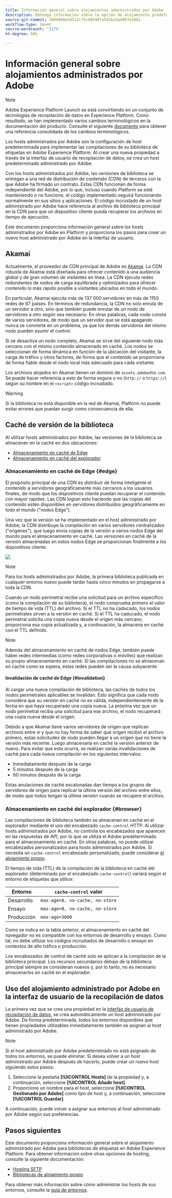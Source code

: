 ```yaml
---
title: Información general sobre alojamientos administrados por Adobe
description: Obtenga información sobre la opción de alojamiento predeterminada para implementar compilaciones de biblioteca de etiquetas en Adobe Experience Platform.
source-git-commit: 39d9468e5d512c75c9d540fa5d2bcba4967e2881
workflow-type: tm+mt
source-wordcount: '1173'
ht-degree: 66%

---
```


# Información general sobre alojamientos administrados por Adobe

>[!NOTE]
>
>Adobe Experience Platform Launch se está convirtiendo en un conjunto de tecnologías de recopilación de datos en Experience Platform. Como resultado, se han implementado varios cambios terminológicos en la documentación del producto. Consulte el siguiente [documento](../../../term-updates.md) para obtener una referencia consolidada de los cambios terminológicos.

Los hosts administrados por Adobe son la configuración de host predeterminada para implementar las compilaciones de su biblioteca de etiquetas en Adobe Experience Platform. Al crear una nueva propiedad a través de la interfaz de usuario de recopilación de datos, se crea un host predeterminado administrado por Adobe.

Con los hosts administrados por Adobe, las versiones de biblioteca se entregan a una red de distribución de contenido (CDN) de terceros con la que Adobe ha firmado un contrato. Estas CDN funcionan de forma independiente del Adobe, por lo que, incluso cuando Platform se esté manteniendo o no funcione, el código implementado seguirá funcionando normalmente en sus sitios y aplicaciones. El código incrustado de un host administrado por Adobe hace referencia al archivo de biblioteca principal en la CDN para que un dispositivo cliente pueda recuperar los archivos en tiempo de ejecución.

Este documento proporciona información general sobre los hosts administrados por Adobe en Platform y proporciona los pasos para crear un nuevo host administrado por Adobe en la interfaz de usuario.

## Akamai

Actualmente, el proveedor de CDN principal de Adobe es [Akamai](https://www.akamai.com/es). La CDN robusta de Akamai está diseñada para ofrecer contenido a una audiencia global y de gran volumen de visitantes en línea. La CDN ejecuta redes redundantes de nodos de carga equilibrada y optimizados para ofrecer contenido lo más rápido posible a visitantes ubicados en todo el mundo.

En particular, Akamai ejecuta más de 137 000 servidores en más de 1150 redes de 87 países. En términos de redundancia, la CDN no solo enruta de un servidor a otro, sino que también puede enrutar de un nodo de servidores a otro según sea necesario. En otras palabras, cada nodo consta de varios servidores, de modo que un servidor que se está apagando nunca se convierte en un problema, ya que los demás servidores del mismo nodo pueden asumir el control.

Si se desactiva un nodo completo, Akamai se sirve del siguiente nodo más cercano con el mismo contenido almacenado en caché. Los nodos se seleccionan de forma dinámica en función de la ubicación del visitante, la carga de tráfico y otros factores, de forma que el contenido se proporciona de forma fiable desde el nodo local más adecuado para cada visitante.

Los archivos alojados en Akamai tienen un dominio de `assets.adobedtm.com`. Se puede hacer referencia a esto de forma segura o no (`http://` o `https://`) según su nombre en el `<script>` código incrustado.

>[!WARNING]
>
>Si la biblioteca no está disponible en la red de Akamai, Platform no puede evitar errores que puedan surgir como consecuencia de ella.

## Caché de versión de la biblioteca

Al utilizar hosts administrados por Adobe, las versiones de la biblioteca se almacenan en la caché en dos ubicaciones:

* [Almacenamiento en caché de Edge](#edge)
* [Almacenamiento en caché del explorador](#browser)

### Almacenamiento en caché de Edge {#edge}

El propósito principal de una CDN es distribuir de forma inteligente el contenido a servidores geográficamente más cercanos a los usuarios finales, de modo que los dispositivos cliente puedan recuperar el contenido con mayor rapidez. Las CDN logran esto haciendo que las copias del contenido estén disponibles en servidores distribuidos geográficamente en todo el mundo (&quot;nodos Edge&quot;).

Una vez que la versión se ha implementado en el host administrado por Adobe, la CDN distribuye la compilación en varios servidores centralizados (&quot;orígenes&quot;), que luego envía copias de la versión a varios nodos Edge del mundo para el almacenamiento en caché. Las versiones en caché de la versión almacenadas en estos nodos Edge se proporcionan finalmente a los dispositivos cliente.

![](../images/cdn-diagram.png)

>[!NOTE]
>
>Para los hosts administrados por Adobe, la primera biblioteca publicada en cualquier entorno nuevo puede tardar hasta cinco minutos en propagarse a toda la CDN.

Cuando un nodo perimetral recibe una solicitud para un archivo específico (como la compilación de su biblioteca), el nodo comprueba primero el valor de tiempo de vida (TTL) del archivo. Si el TTL no ha caducado, los nodos perimetrales sirven a la versión en caché. Si el TTL ha caducado, el nodo perimetral solicita una copia nueva desde el origen más cercano, proporciona esa copia actualizada y, a continuación, la almacena en caché con el TTL definido.

>[!NOTE]
>
>Además del almacenamiento en caché de nodos Edge, también puede haber redes intermedias (como redes corporativas o móviles) que realizan su propio almacenamiento en caché. Si las compilaciones no se almacenan en caché como se espera, estas redes pueden ser la causa subyacente.

#### Invalidación de caché de Edge {#invalidation}

Al cargar una nueva compilación de biblioteca, las cachés de todos los nodos perimetrales aplicables se invalidan. Esto significa que cada nodo considera que su versión en caché no es válida, independientemente de la fecha en que haya recuperado una copia nueva. La próxima vez que un nodo perimetral reciba una solicitud para ese archivo, el nodo recuperará una copia nueva desde el origen.

Debido a que Akamai tiene varios servidores de origen que replican archivos entre sí y que no hay forma de saber qué origen recibió el archivo primero, estas solicitudes de nodo pueden llegar a un origen que no tiene la versión más reciente. Luego almacenaría en caché la versión anterior de nuevo. Para evitar que esto ocurra, se realizan varias invalidaciones de caché para cada nueva compilación en los siguientes intervalos:

* Inmediatamente después de la carga
* 5 minutos después de la carga
* 60 minutos después de la carga

Estas anulaciones de caché escalonadas dan tiempo a los grupos de servidores de origen para replicar la última versión del archivo entre ellos, de modo que todos tengan la última versión cuando se recupere el archivo.

### Almacenamiento en caché del explorador {#browser}

Las compilaciones de biblioteca también se almacenan en caché en el explorador mediante el uso del encabezado `cache-control` HTTP. Al utilizar hosts administrados por Adobe, no controla los encabezados que aparecen en las respuestas de API, por lo que se utiliza el Adobe predeterminado para el almacenamiento en caché. En otras palabras, no puede utilizar encabezados personalizados para hosts administrados por Adobe. Si necesita un `cache-control` encabezado personalizado, puede considerar [el alojamiento propio](self-hosting-libraries.md).

El tiempo de vida (TTL) de la compilación de la biblioteca en caché del explorador (determinado por el encabezado `cache-control`) variará según el entorno de etiquetas que utilice:

| Entorno | `cache-control` valor |
| --- | --- |
| Desarrollo | `max-age=0, no-cache, no-store` |
| Ensayo | `max-age=0, no-cache, no-store` |
| Producción | `max-age=3600` |

Como se indica en la tabla anterior, el almacenamiento en caché del navegador no es compatible con los entornos de desarrollo y ensayo. Como tal, no debe utilizar los códigos incrustados de desarrollo o ensayo en contextos de alto tráfico o producción.

Los encabezados de control de caché solo se aplican a la compilación de la biblioteca principal. Los recursos secundarios debajo de la biblioteca principal siempre se consideran nuevos y, por lo tanto, no es necesario almacenarlos en caché en el explorador.

## Uso del alojamiento administrado por Adobe en la interfaz de usuario de la recopilación de datos

La primera vez que se crea una propiedad en la [interfaz de usuario de recopilación de datos](http://launch.adobe.com/es), se crea automáticamente un host administrado por Adobe. De forma predeterminada, todos los entornos disponibles que tienen propiedades utilizables inmediatamente también se asignan al host administrado por Adobe.

>[!NOTE]
>
>Si el host administrado por Adobe predeterminado no está asignado de todos los entornos, se puede eliminar. Si desea volver a un host administrado por Adobe después de hacerlo, puede crear un nuevo host siguiendo estos pasos:
>
>1. Seleccione la pestaña **[!UICONTROL Hosts]** de la propiedad y, a continuación, seleccione **[!UICONTROL Añadir host]**.
>1. Proporcione un nombre para el host, seleccione **[!UICONTROL Gestionado por Adobe]** como tipo de host y, a continuación, seleccione **[!UICONTROL Guardar]**.

>
>
A continuación, puede volver a asignar sus entornos al host administrado por Adobe según sus preferencias.

## Pasos siguientes

Este documento proporciona información general sobre el alojamiento administrado por Adobe para bibliotecas de etiquetas en Adobe Experience Platform. Para obtener información sobre otras opciones de hosting, consulte la siguiente documentación:

* [Hosting SFTP](./sftp-host.md)
* [Bibliotecas de alojamiento propio](./self-hosting-libraries.md)

Para obtener más información sobre cómo administrar los hosts de sus entornos, consulte la [guía de entornos](../environments.md).
